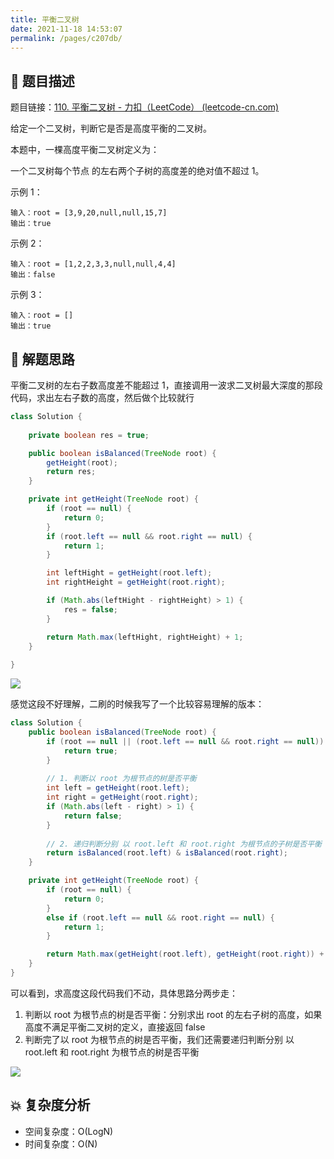 ```yaml
---
title: 平衡二叉树
date: 2021-11-18 14:53:07
permalink: /pages/c207db/
---
```


## 📃 题目描述

题目链接：[110. 平衡二叉树 - 力扣（LeetCode） (leetcode-cn.com)](https://leetcode-cn.com/problems/balanced-binary-tree/)

给定一个二叉树，判断它是否是高度平衡的二叉树。

本题中，一棵高度平衡二叉树定义为：

一个二叉树每个节点 的左右两个子树的高度差的绝对值不超过 1。

示例 1：

```
输入：root = [3,9,20,null,null,15,7]
输出：true
```


示例 2：

```
输入：root = [1,2,2,3,3,null,null,4,4]
输出：false
```


示例 3：

```
输入：root = []
输出：true
```

## 🔔 解题思路

平衡二叉树的左右子数高度差不能超过 1，直接调用一波求二叉树最大深度的那段代码，求出左右子数的高度，然后做个比较就行


```java
class Solution {
    
    private boolean res = true;

    public boolean isBalanced(TreeNode root) {
        getHeight(root);
        return res;
    }

    private int getHeight(TreeNode root) {
        if (root == null) {
            return 0;
        }
        if (root.left == null && root.right == null) {
            return 1;
        }

        int leftHight = getHeight(root.left);
        int rightHeight = getHeight(root.right);

        if (Math.abs(leftHight - rightHeight) > 1) {
            res = false;
        }

        return Math.max(leftHight, rightHeight) + 1;
    }
   
}
```

![](https://gitee.com/veal98/images/raw/master/img/20211118150136.png)

感觉这段不好理解，二刷的时候我写了一个比较容易理解的版本：

```java
class Solution {
    public boolean isBalanced(TreeNode root) {
        if (root == null || (root.left == null && root.right == null)) {
            return true;
        }
		
        // 1. 判断以 root 为根节点的树是否平衡
        int left = getHeight(root.left);
        int right = getHeight(root.right);
        if (Math.abs(left - right) > 1) {
            return false;
        }
		
        // 2. 递归判断分别 以 root.left 和 root.right 为根节点的子树是否平衡
        return isBalanced(root.left) & isBalanced(root.right);
    }

    private int getHeight(TreeNode root) {
        if (root == null) {
            return 0;
        }
        else if (root.left == null && root.right == null) {
            return 1;
        }

        return Math.max(getHeight(root.left), getHeight(root.right)) + 1;
    }
}
```

可以看到，求高度这段代码我们不动，具体思路分两步走：

1. 判断以 root 为根节点的树是否平衡：分别求出 root 的左右子树的高度，如果高度不满足平衡二叉树的定义，直接返回 false
2. 判断完了以 root 为根节点的树是否平衡，我们还需要递归判断分别 以root.left 和 root.right 为根节点的树是否平衡

![](https://gitee.com/veal98/images/raw/master/img/20220117102813.png)

## 💥 复杂度分析

- 空间复杂度：O(LogN)
- 时间复杂度：O(N)

